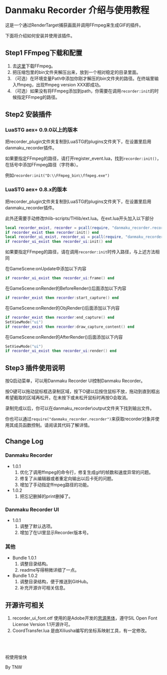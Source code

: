 # Danmaku Recorder 介绍与使用教程
这是一个通过RenderTarget捕获画面并调用FFmpeg来生成GIF的插件。

下面将介绍如何安装并使用该插件。
## Step1 FFmpeg下载和配置
1. 去[这里](https://github.com/BtbN/FFmpeg-Builds/releases/download/latest/ffmpeg-master-latest-win64-gpl.zip)下载FFmpeg。
2. 把压缩包里的bin文件夹解压出来，放到一个相对稳定的目录里面。
3. （可选）在环境变量Path中添加你刚才解压的bin文件夹的路径。在终端里输入ffmpeg，出现ffmpeg version XXX即成功。
4. （可选）如果没有将FFmpeg添加到path，你需要在调用`recorder:init`的时候指定FFmpeg的路径。
## Step2 安装插件
### LuaSTG aex+ 0.9.0以上的版本
把recorder_plugin文件夹复制到LuaSTG的plugins文件夹下，在设置里启用danmaku_recorder插件。

如果要指定FFmpeg的路径，请打开register_event.lua，找到`recorder:init()`，在括号中添加FFmpeg路径（字符串）。

例如`recorder:init("D:\\FFmpeg_bin\\ffmpeg.exe")`
### LuaSTG aex+ 0.8.x的版本
把recorder_plugin文件夹复制到LuaSTG的plugins文件夹下，在设置里启用danmaku_recorder插件。

此外还需要手动修改thlib-scripts/THlib/ext.lua。在ext.lua开头加入以下部分
```lua
local recorder_exist, recorder = pcall(require, "danmaku_recorder.recorder")
if recorder_exist then recorder:init() end
local recorder_ui_exist, recorder_ui = pcall(require, "danmaku_recorder.recorder_ui")
if recorder_ui_exist then recorder_ui:init() end
```
如果要指定FFmpeg的路径，请在调用`recorder:init`时传入路径，与上述方法相同

在GameScene:onUpdate中添加以下内容
```lua
if recorder_ui_exist then recorder_ui:frame() end
```
在GameScene:onRender的BeforeRender()后面添加以下内容
```lua
if recorder_exist then recorder:start_capture() end
```
在GameScene:onRender的ObjRender()后面添加以下内容
```lua
if recorder_exist then recorder:end_capture() end
SetViewMode("ui")
if recorder_exist then recorder:draw_capture_content() end
```
在GameScene:onRender的AfterRender()后面添加以下内容
```lua
SetViewMode("ui")
if recorder_ui_exist then recorder_ui:render() end
```
## Step3 插件使用说明
按Q启动菜单，可以用Danmaku Recorder UI控制Danmaku Recorder。

按O键可以拖动鼠标框选录制区域，按下O键以后按住鼠标不放，拖动到直到框出希望截取的区域再松开。在未按下或未松开鼠标时再按O会取消。

录制完成以后，你可以在danmaku_recorder\output文件夹下找到输出文件。

你也可以通过`require("danmaku_recorder.recorder")`来获取recorder对象并使用其成员函数控制。请阅读其代码了解详情。
## Change Log
### Danmaku Recorder
+ 1.0.1 
    1. 优化了调用ffmpeg的命令行，修复生成gif的帧数和速度异常的问题。
    2. 修复了从编辑器或者重定向输出以后卡死的问题。
    3. 增加了手动指定ffmpeg路径的功能。
+ 1.0.2
    1. 把忘记删掉的print删掉了。
### Danmaku Recorder UI
+ 1.0.1
    1. 调整了默认选项。
    2. 增加了在UI里显示Recorder版本号。
### 其他
+ Bundle 1.0.1
    1. 调整目录结构。
    2. readme写得稍微详细了一点。
+ Bundle 1.0.2
    1. 调整目录结构，便于推送到GitHub。
    2. 补充开源许可相关信息。
## 开源许可相关
1. recorder_ui_font.otf 使用的是Adobe开发的[思源黑体](https://github.com/adobe-fonts/source-han-sans)，遵守SIL Open Font License Version 1.1开源许可。
2. CoordTransfer.lua 是由Xiliusha编写的坐标系映射工具，有一定修改。

<br><br><br>
祝使用愉快

By TNW